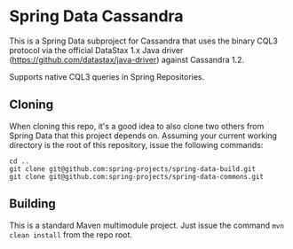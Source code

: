 Spring Data Cassandra
=====================

This is a Spring Data subproject for Cassandra that uses the binary CQL3 protocol via
the official DataStax 1.x Java driver (https://github.com/datastax/java-driver) against Cassandra 1.2.

Supports native CQL3 queries in Spring Repositories.

Cloning
-------
When cloning this repo, it's a good idea to also clone two others from Spring Data that this project depends on.  Assuming your current working directory is the root of this repository, issue the following commands:

	cd ..
	git clone git@github.com:spring-projects/spring-data-build.git
	git clone git@github.com:spring-projects/spring-data-commons.git


Building
--------
This is a standard Maven multimodule project.  Just issue the command `mvn clean install` from the repo root.
